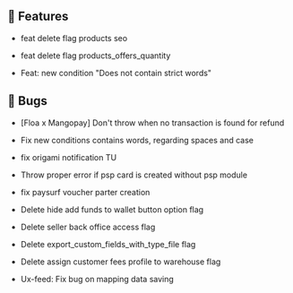## 🚀 Features

- feat delete flag products seo

- feat delete flag products_offers_quantity

- Feat: new condition "Does not contain strict words"


## 🐛 Bugs

- [Floa x Mangopay] Don't throw when no transaction is found for refund

- Fix new conditions contains words, regarding spaces and case

- fix origami notification TU

- Throw proper error if psp card is created without psp module

- fix paysurf voucher parter creation

- Delete hide add funds to wallet button option flag

- Delete seller back office access flag

- Delete export_custom_fields_with_type_file flag

- Delete assign customer fees profile to warehouse flag

- Ux-feed: Fix bug on mapping data saving